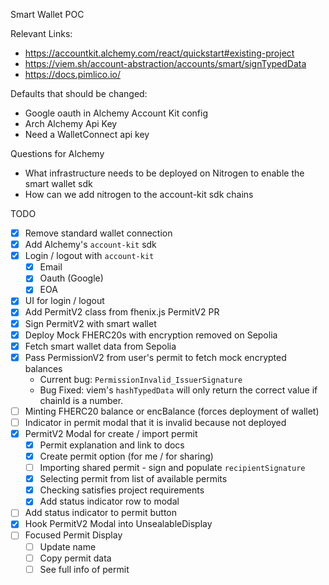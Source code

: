 Smart Wallet POC

Relevant Links:

- https://accountkit.alchemy.com/react/quickstart#existing-project
- https://viem.sh/account-abstraction/accounts/smart/signTypedData
- https://docs.pimlico.io/

Defaults that should be changed:

- Google oauth in Alchemy Account Kit config
- Arch Alchemy Api Key
- Need a WalletConnect api key

Questions for Alchemy

- What infrastructure needs to be deployed on Nitrogen to enable the smart wallet sdk
- How can we add nitrogen to the account-kit sdk chains

TODO

- [x] Remove standard wallet connection
- [x] Add Alchemy's `account-kit` sdk
- [x] Login / logout with `account-kit`
  - [x] Email
  - [x] Oauth (Google)
  - [x] EOA
- [x] UI for login / logout
- [x] Add PermitV2 class from fhenix.js PermitV2 PR
- [x] Sign PermitV2 with smart wallet
- [x] Deploy Mock FHERC20s with encryption removed on Sepolia
- [x] Fetch smart wallet data from Sepolia
- [x] Pass PermissionV2 from user's permit to fetch mock encrypted balances
  - Current bug: `PermissionInvalid_IssuerSignature`
  - Bug Fixed: viem's `hashTypedData` will only return the correct value if chainId is a number.
- [ ] Minting FHERC20 balance or encBalance (forces deployment of wallet)
- [ ] Indicator in permit modal that it is invalid because not deployed
- [x] PermitV2 Modal for create / import permit
  - [x] Permit explanation and link to docs
  - [x] Create permit option (for me / for sharing)
  - [ ] Importing shared permit - sign and populate `recipientSignature`
  - [x] Selecting permit from list of available permits
  - [x] Checking satisfies project requirements
  - [x] Add status indicator row to modal
- [ ] Add status indicator to permit button
- [x] Hook PermitV2 Modal into UnsealableDisplay
- [ ] Focused Permit Display
  - [ ] Update name
  - [ ] Copy permit data
  - [ ] See full info of permit
